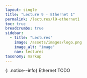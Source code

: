 ```yaml
---
layout: single
title: "Lecture 9 - Ethernet 1"
permalink: /lectures/l9-ethernet1
toc: true
breadcrumbs: true
sidebar:
  - title: "Lectures"
    image: /assets/images/logo.png
    image_alt: "image"
    nav: lectures
taxonomy: markup
---
```


{: .notice--info}
Ethernet TODO


<!-- https://controllerstech.com/stm32-ethernet-1-connection/ -->
